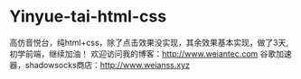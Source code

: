 # Yinyue-tai-html-css
高仿音悦台，纯html+css，除了点击效果没实现，其余效果基本实现，做了3天,
初学前端，继续加油！
欢迎访问我的博客：http://www.weiantec.com
谷歌加速器，shadowsocks商店：http://www.weianss.xyz
